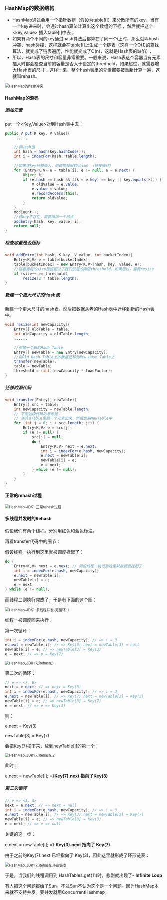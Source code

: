 ### HashMap的数据结构

- HashMap通过会用一个指针数组（假设为table[i]）来分散所有的key，当有一个key进来时，会通过hash算法计算出这个数组的下标i，然后就把这个<key,value> 插入table[i]中去；
- 如果有两个不同的key通过hash算法后都算在了同一个i上时，那么就叫hash冲突，hash碰撞，这样就会在table[i]上生成一个链表（这样一个O(1)的查找算法，就变成了链表遍历，性能就变成了O(n)，这就是Hash表的缺陷）；
- 所以，Hash表的尺寸和容量非常重要。一般来说，Hash表这个容器当有元素插入时都会检查当前的容量是否大于设定的thredhold，如果超过，就需要增大Hash表的尺寸，这样一来，整个hash表里的元素都要被重新计算一遍，这就叫rehash。

<img src="16：HashMap在JDK1.7并发环境下的死循环问题.assets/HashMap的hash冲突.png" alt="HashMap的hash冲突" style="zoom:80%;" />

#### HashMap的源码

##### 添加元素

put一个<Key,Value>对到Hash表中去：

```java
public V put(K key, V value){
    ......

    //算Hash值
    int hash = hash(key.hashCode());
    int i = indexFor(hash, table.length);
  
    //如果该key已被插入，则替换掉旧的value （链接操作）
    for (Entry<K,V> e = table[i]; e != null; e = e.next) {
        Object k;
        if (e.hash == hash && ((k = e.key) == key || key.equals(k))) {
            V oldValue = e.value;
            e.value = value;
            e.recordAccess(this);
            return oldValue;
        }
    }
    modCount++;
    //该key不存在，需要增加一个结点
    addEntry(hash, key, value, i);
    return null;
}
```

##### 检查容量是否超标

```java
void addEntry(int hash, K key, V value, int bucketIndex){
    Entry<K,V> e = table[bucketIndex];
    table[bucketIndex] = new Entry<K,V>(hash, key, value, e);
    //查看当前的size是否超过了我们设定的阈值threshold，如果超过，需要resize
    if (size++ >= threshold)
        resize(2 * table.length);
}
```

##### 新建一个更大尺寸的Hash表

新建一个更大尺寸的hash表，然后把数据从老的Hash表中迁移到新的Hash表中。

```java
void resize(int newCapacity){
    Entry[] oldTable = table;
    int oldCapacity = oldTable.length;
    ......

    //创建一个新的Hash Table
    Entry[] newTable = new Entry[newCapacity];
    //将Old Hash Table上的数据迁移到New Hash Table上
    transfer(newTable);
    table = newTable;
    threshold = (int)(newCapacity * loadFactor);
}
```

##### 迁移的源代码

```java
void transfer(Entry[] newTable){
    Entry[] src = table;
    int newCapacity = newTable.length;
    // 下面这段代码的意思是：
    // 从OldTable里摘一个元素出来，然后放到NewTable中
    for (int j = 0; j < src.length; j++) {
        Entry<K,V> e = src[j];
        if (e != null) {
            src[j] = null;
            do {
                Entry<K,V> next = e.next;
                int i = indexFor(e.hash, newCapacity);
                e.next = newTable[i];
                newTable[i] = e;
                e = next;
            } while (e != null);
        }
    }
}
```

#### 正常的rehash过程

<img src="Untitled.assets/HashMap-JDK1-正常rehash过程.png" alt="HashMap-JDK1-正常rehash过程" style="zoom:80%;" />

#### 多线程并发时的Rehash

假设我们有两个线程。分别用红色和蓝色标注。

再看transfer代码中的细节：

假设线程一执行到这里就被调度挂起了：

```java
do {
    Entry<K,V> next = e.next; // 假设线程一执行到这里就被调度挂起了
    int i = indexFor(e.hash, newCapacity);
    e.next = newTable[i];
    newTable[i] = e;
    e = next;
} while (e != null);
```

而线程二则执行完成了，于是有下面的这个图：

<img src="Untitled.assets/HashMap-JDK1-多线程并发-死循环-1.png" alt="HashMap-JDK1-多线程并发-死循环-1" style="zoom:80%;" />

线程一被调度回来执行：

第一次循环：

```java
int i = indexFor(e.hash, newCapacity); // => i = 3
e.next = newTable[i]; // => Key(3).next = newTable[3] = null
newTable[i] = e; // => newTable[3] = Key(3)
e = next; // => e = Key(7)
```

<img src="16：HashMap在JDK1.7并发环境下的死循环问题.assets/HashMap_JDK1.7_Rehash_1-0334048.png" alt="HashMap_JDK1.7_Rehash_1" style="zoom:80%;" />

第二次的循环：

```java
// e => <7, B>
next = e.next; // => next = Key(3)
int i = indexFor(e.hash, newCapacity); // => i = 3
e.next = newTable[i]; // => Key(7).next = newTable[3] = Key(3)
newTable[i] = e; // => newTable[3] = Key(7)
e = next; // => e => Key(3)
```

则：

e.next = Key(3)

newTable[3] = Key(7)

会把Key(7)摘下来，放到newTable[i]的第一个：

<img src="16：HashMap在JDK1.7并发环境下的死循环问题.assets/HashMap_JDK1.7_Rehash_2-0333901.png" alt="HashMap_JDK1.7_Rehash_2" style="zoom:80%;" />

此时：

e.next = newTable[i]; =》**Key(7).next 指向了Key(3)**

##### 第三次循环

```java
// e => <3, A>
next = e.next; // => next = null
int i = indexFor(e.hash, newCapacity); // => i = 3
e.next = newTable[i]; // => Key(3).next = newTable[3] = Key(7)
newTable[i] = e; // => newTable[3] = Key(3)
e = next; // => e => null
```

关键的这一步：

e.next = newTable[i]; =》 **Key(3).next 指向了 Key(7)**

由于之前的Key(7).next 已经指向了 Key(3)，因此这里就形成了环形链表：

<img src="16：HashMap在JDK1.7并发环境下的死循环问题.assets/HashMap_JDK1.7_Rehash_环形链表.png" alt="HashMap_JDK1.7_Rehash_环形链表" style="zoom:80%;" />

于是，当我们的线程调用到 HashTables.get(11)时，悲剧就出现了- **Infinite Loop**

有人把这个问题报给了Sun，不过Sun不认为这个是一个问题。因为HashMap本来就不支持并发。要并发就用ConcurrentHashmap。

